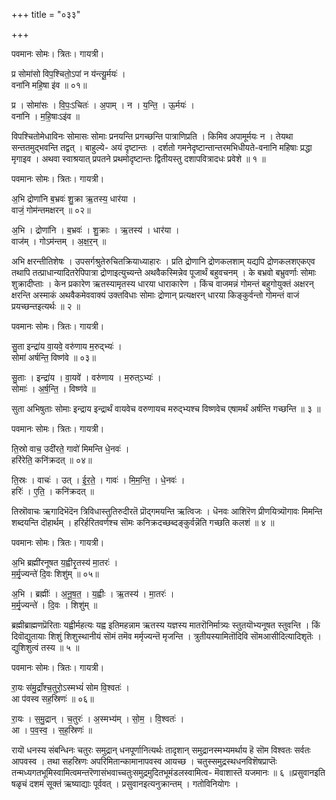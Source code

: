 +++
title = "०३३"

+++


पवमानः सोमः। त्रितः। गायत्री।

प्र सोमा॑सो विप॒श्चितो॒ऽपां न य॑न्त्यू॒र्मयः॑ ।  
वना॑नि महि॒षा इ॑व ॥ ०१॥

प्र । सोमा॑सः । वि॒पः॒ऽचितः॑ । अ॒पाम् । न । य॒न्ति॒ । ऊ॒र्मयः॑ ।  
वना॑नि । म॒हि॒षाःऽइ॑व ॥

विपश्चितोमेधाविनः सोमासः सोमाः प्रनयन्ति प्रगच्छन्ति पात्राणिप्रति । किमिव अपामूर्मयः न । तेयथा सन्ततमुद्भवन्ति तद्वत् । बाहुल्ये- अयं दृष्टान्तः । दर्शतो गमनेदृष्टान्तान्तरमभिधीयते-वनानि महिषाः प्रद्धा मृगाइव । अथवा स्वाश्रयात् प्रपतने प्रथमोदृष्टान्तः द्वितीयस्तु दशापवित्रादधः प्रवेशे ॥ १ ॥

पवमानः सोमः। त्रितः। गायत्री।

अ॒भि द्रोणा॑नि ब॒भ्रवः॑ शु॒क्रा ऋ॒तस्य॒ धार॑या ।  
वाजं॒ गोम॑न्तमक्षरन् ॥ ०२॥

अ॒भि । द्रोणा॑नि । ब॒भ्रवः॑ । शु॒क्राः । ऋ॒तस्य॑ । धार॑या ।  
वाज॑म् । गोऽम॑न्तम् । अ॒क्ष॒र॒न् ॥

अभि क्षरन्तीतिशेषः । उपसर्गश्रुतेरुचितक्रियाध्याहारः । प्रति द्रोणानि द्रोणकलशाम् यद्यपि द्रोणकलशएकएव तथापि तत्प्राधान्यादितरेपिपात्रा द्रोणाइत्युच्यन्ते अथवैकस्मिन्नेव पूजार्थं बहुवचनम् । के बभ्रवो बभ्रुवर्णाः सोमाः शुक्रादीप्ताः । केन प्रकारेण ऋतस्यामृतस्य धारया धाराकारेण । किंच वाजमन्नं गोमन्तं बहुगोयुक्तं अक्षरन् क्षरन्ति अस्माकं अथवैकमेववाक्यं उक्तविधाः सोमाः द्रोणान् प्रत्यक्षरन् धारया किङ्कुर्वन्तो गोमन्तं वाजं प्रयच्छन्तइत्यर्थः ॥ २ ॥

पवमानः सोमः। त्रितः। गायत्री।

सु॒ता इन्द्रा॑य वा॒यवे॒ वरु॑णाय म॒रुद्भ्यः॑ ।  
सोमा॑ अर्षन्ति॒ विष्ण॑वे ॥ ०३॥

सु॒ताः । इन्द्रा॑य । वा॒यवे॑ । वरु॑णाय । म॒रुत्ऽभ्यः॑ ।  
सोमाः॑ । अ॒र्ष॒न्ति॒ । विष्ण॑वे ॥

सुता अभिषुताः सोमाः इन्द्राय इन्द्रार्थं वायवेच वरुणायच मरुद्भ्यश्च विष्णवेच एषामर्थं अर्षन्ति गच्छन्ति ॥ ३ ॥

पवमानः सोमः। त्रितः। गायत्री।

ति॒स्रो वाच॒ उदी॑रते॒ गावो॑ मिमन्ति धे॒नवः॑ ।  
हरि॑रेति॒ कनि॑क्रदत् ॥ ०४॥

ति॒स्रः । वाचः॑ । उत् । ई॒र॒ते॒ । गावः॑ । मि॒म॒न्ति॒ । धे॒नवः॑ ।  
हरिः॑ । ए॒ति॒ । कनि॑क्रदत् ॥

तिस्रॊवाचः ऋगादिभॆदॆन त्रिविधास्तुतिरुदीरतॆ प्रॊद्गमयन्ति ऋत्विजः । धॆनवः आशिरॆण प्रीणयित्र्यॊगावः मिमन्ति शब्दयन्ति दॊहार्थम् । हरिर्हरितवर्णश्च सॊमः कनिक्रदच्छब्दङ्कुर्वन्नॆति गच्छति कलशं ॥ ४ ॥

पवमानः सोमः। त्रितः। गायत्री।

अ॒भि ब्रह्मी॑रनूषत य॒ह्वीरृ॒तस्य॑ मा॒तरः॑ ।  
म॒र्मृ॒ज्यन्ते॑ दि॒वः शिशु॑म् ॥ ०५॥

अ॒भि । ब्रह्मीः॑ । अ॒नू॒ष॒त॒ । य॒ह्वीः । ऋ॒तस्य॑ । मा॒तरः॑ ।  
म॒र्मृ॒ज्यन्ते॑ । दि॒वः । शिशु॑म् ॥

ब्रह्मीब्राह्मणप्रॆरिताः यह्वीर्महत्यः यह्व इतिमहन्नाम ऋतस्य यज्ञस्य मातरॊनिर्मात्र्यः स्तुतयॊभ्यनूषत स्तुवन्ति । किं दिवॊद्युतायाः शिशुं शिशुस्थानीयं सॊमं तमॆव मर्मृज्यन्तॆ मृजन्ति । त्रुतीयस्यामितॊदिवि सॊमआसीदित्यादिशृतॆः । द्युशिशुत्वं तस्य ॥ ५ ॥

पवमानः सोमः। त्रितः। गायत्री।

रा॒यः स॑मु॒द्राँश्च॒तुरो॒ऽस्मभ्यं॑ सोम वि॒श्वतः॑ ।  
आ प॑वस्व सह॒स्रिणः॑ ॥ ०६॥

रा॒यः । स॒मु॒द्रान् । च॒तुरः॑ । अ॒स्मभ्य॑म् । सो॒म॒ । वि॒श्वतः॑ ।  
आ । प॒व॒स्व॒ । स॒ह॒स्रिणः॑ ॥

रायॊ धनस्य संबन्धिनः चतुरः समुद्रान् धनपूर्णानित्यर्थः तादृशान् समुद्रानस्मभ्यमर्थाय हॆ सॊम विश्वतः सर्वतः आपवस्व । तथा सहस्रिणः अपरिमितान्कामानापवस्व आयच्छ । चतुस्समुद्रस्थधनविशॆषप्राप्तॆः तन्मध्यगतभूमिस्वामित्वमन्तरॆणासंभवाच्चतुःसमुद्रमुदितभूमंडलस्वामित्व- मॆवाशास्तॆ यजमानः ॥ ६ ॥प्रसुवानइति षळृचं दशमं सूक्तं ऋष्याद्याः पूर्ववत् । प्रसुवानइत्यनुक्रान्तम् । गतोविनियोगः ।